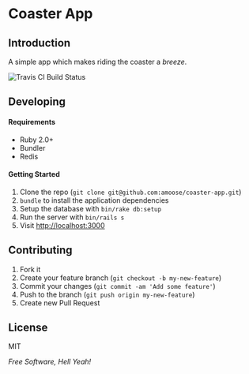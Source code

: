 # Coaster App

## Introduction
A simple app which makes riding the coaster a <i>breeze</i>.

![Travis CI Build Status](https://api.travis-ci.org/amoose/coaster-app.svg)

## Developing

#### Requirements

- Ruby 2.0+
- Bundler
- Redis

#### Getting Started

1. Clone the repo (`git clone git@github.com:amoose/coaster-app.git`)
2. `bundle` to install the application dependencies
3. Setup the database with `bin/rake db:setup`
4. Run the server with `bin/rails s`
5. Visit [http://localhost:3000](http://localhost:3000)

## Contributing

1. Fork it
2. Create your feature branch (`git checkout -b my-new-feature`)
3. Commit your changes (`git commit -am 'Add some feature'`)
4. Push to the branch (`git push origin my-new-feature`)
5. Create new Pull Request

License
-

MIT

*Free Software, Hell Yeah!*